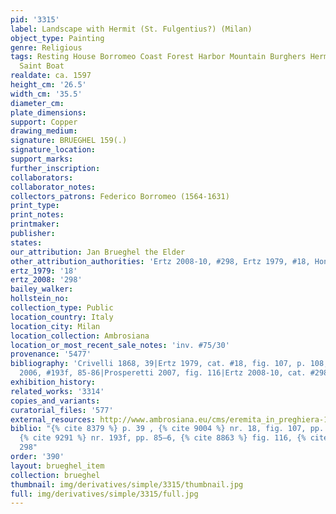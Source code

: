 ```yaml
---
pid: '3315'
label: Landscape with Hermit (St. Fulgentius?) (Milan)
object_type: Painting
genre: Religious
tags: Resting House Borromeo Coast Forest Harbor Mountain Burghers Hermits New_Testament
  Saint Boat
realdate: ca. 1597
height_cm: '26.5'
width_cm: '35.5'
diameter_cm: 
plate_dimensions: 
support: Copper
drawing_medium: 
signature: BRUEGHEL 159(.)
signature_location: 
support_marks: 
further_inscription: 
collaborators: 
collaborator_notes: 
collectors_patrons: Federico Borromeo (1564-1631)
print_type: 
print_notes: 
printmaker: 
publisher: 
states: 
our_attribution: Jan Brueghel the Elder
other_attribution_authorities: 'Ertz 2008-10, #298, Ertz 1979, #18, Honig database'
ertz_1979: '18'
ertz_2008: '298'
bailey_walker: 
hollstein_no: 
collection_type: Public
location_country: Italy
location_city: Milan
location_collection: Ambrosiana
location_or_most_recent_sale_notes: 'inv. #75/30'
provenance: '5477'
bibliography: 'Crivelli 1868, 39|Ertz 1979, cat. #18, fig. 107, p. 108, 448, 449|Pijl
  2006, #193f, 85-86|Prosperetti 2007, fig. 116|Ertz 2008-10, cat. #298'
exhibition_history: 
related_works: '3314'
copies_and_variants: 
curatorial_files: '577'
external_resources: http://www.ambrosiana.eu/cms/eremita_in_preghiera-1575.html
biblio: "{% cite 8379 %} p. 39 , {% cite 9004 %} nr. 18, fig. 107, pp. 108, 448, 449,
  {% cite 9291 %} nr. 193f, pp. 85–6, {% cite 8863 %} fig. 116, {% cite 8900 %} nr.
  298"
order: '390'
layout: brueghel_item
collection: brueghel
thumbnail: img/derivatives/simple/3315/thumbnail.jpg
full: img/derivatives/simple/3315/full.jpg
---
```

